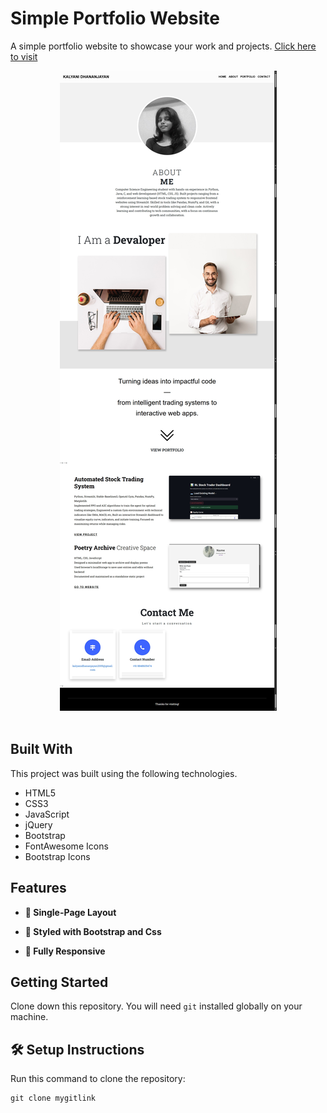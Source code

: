 
# Simple Portfolio Website

A simple portfolio website to showcase your work and projects. <a href="linksite" target="_blank">Click here to visit</a>
<div align="center">
  <a href="link" target="_blank"><img alt="Demo" src="./screenshots/screenshot.png" /></a>
</div>

<br/>

## **Built With**

This project was built using the following technologies.

- HTML5
- CSS3
- JavaScript
- jQuery
- Bootstrap
- FontAwesome Icons
- Bootstrap Icons

## **Features**

- **📖 Single-Page Layout**

- **🎨 Styled with Bootstrap and Css**

- **📱 Fully Responsive**

## **Getting Started**

Clone down this repository. You will need `git` installed globally on your machine.

## 🛠 Setup Instructions

Run this command to clone the repository: 

    git clone mygitlink

